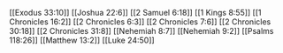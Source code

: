 [[Exodus 33:10]]
[[Joshua 22:6]]
[[2 Samuel 6:18]]
[[1 Kings 8:55]]
[[1 Chronicles 16:2]]
[[2 Chronicles 6:3]]
[[2 Chronicles 7:6]]
[[2 Chronicles 30:18]]
[[2 Chronicles 31:8]]
[[Nehemiah 8:7]]
[[Nehemiah 9:2]]
[[Psalms 118:26]]
[[Matthew 13:2]]
[[Luke 24:50]]
